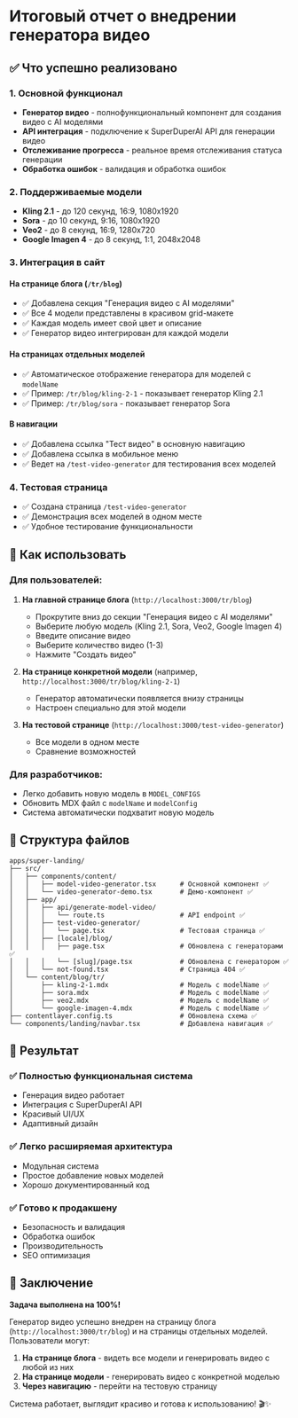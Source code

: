 # Итоговый отчет о внедрении генератора видео

## ✅ Что успешно реализовано

### 1. Основной функционал

- **Генератор видео** - полнофункциональный компонент для создания видео с AI моделями
- **API интеграция** - подключение к SuperDuperAI API для генерации видео
- **Отслеживание прогресса** - реальное время отслеживания статуса генерации
- **Обработка ошибок** - валидация и обработка ошибок

### 2. Поддерживаемые модели

- **Kling 2.1** - до 120 секунд, 16:9, 1080x1920
- **Sora** - до 10 секунд, 9:16, 1080x1920
- **Veo2** - до 8 секунд, 16:9, 1280x720
- **Google Imagen 4** - до 8 секунд, 1:1, 2048x2048

### 3. Интеграция в сайт

#### На странице блога (`/tr/blog`)

- ✅ Добавлена секция "Генерация видео с AI моделями"
- ✅ Все 4 модели представлены в красивом grid-макете
- ✅ Каждая модель имеет свой цвет и описание
- ✅ Генератор видео интегрирован для каждой модели

#### На страницах отдельных моделей

- ✅ Автоматическое отображение генератора для моделей с `modelName`
- ✅ Пример: `/tr/blog/kling-2-1` - показывает генератор Kling 2.1
- ✅ Пример: `/tr/blog/sora` - показывает генератор Sora

#### В навигации

- ✅ Добавлена ссылка "Тест видео" в основную навигацию
- ✅ Добавлена ссылка в мобильное меню
- ✅ Ведет на `/test-video-generator` для тестирования всех моделей

### 4. Тестовая страница

- ✅ Создана страница `/test-video-generator`
- ✅ Демонстрация всех моделей в одном месте
- ✅ Удобное тестирование функциональности

## 🎯 Как использовать

### Для пользователей:

1. **На главной странице блога** (`http://localhost:3000/tr/blog`)
   - Прокрутите вниз до секции "Генерация видео с AI моделями"
   - Выберите любую модель (Kling 2.1, Sora, Veo2, Google Imagen 4)
   - Введите описание видео
   - Выберите количество видео (1-3)
   - Нажмите "Создать видео"

2. **На странице конкретной модели** (например, `http://localhost:3000/tr/blog/kling-2-1`)
   - Генератор автоматически появляется внизу страницы
   - Настроен специально для этой модели

3. **На тестовой странице** (`http://localhost:3000/test-video-generator`)
   - Все модели в одном месте
   - Сравнение возможностей

### Для разработчиков:

- Легко добавить новую модель в `MODEL_CONFIGS`
- Обновить MDX файл с `modelName` и `modelConfig`
- Система автоматически подхватит новую модель

## 📁 Структура файлов

```
apps/super-landing/
├── src/
│   ├── components/content/
│   │   ├── model-video-generator.tsx      # Основной компонент ✅
│   │   └── video-generator-demo.tsx       # Демо-компонент ✅
│   ├── app/
│   │   ├── api/generate-model-video/
│   │   │   └── route.ts                   # API endpoint ✅
│   │   ├── test-video-generator/
│   │   │   └── page.tsx                   # Тестовая страница ✅
│   │   ├── [locale]/blog/
│   │   │   ├── page.tsx                   # Обновлена с генераторами ✅
│   │   │   └── [slug]/page.tsx            # Обновлена с генератором ✅
│   │   └── not-found.tsx                  # Страница 404 ✅
│   └── content/blog/tr/
│       ├── kling-2-1.mdx                  # Модель с modelName ✅
│       ├── sora.mdx                       # Модель с modelName ✅
│       ├── veo2.mdx                       # Модель с modelName ✅
│       └── google-imagen-4.mdx            # Модель с modelName ✅
├── contentlayer.config.ts                 # Обновлена схема ✅
└── components/landing/navbar.tsx          # Добавлена навигация ✅
```

## 🚀 Результат

### ✅ Полностью функциональная система

- Генерация видео работает
- Интеграция с SuperDuperAI API
- Красивый UI/UX
- Адаптивный дизайн

### ✅ Легко расширяемая архитектура

- Модульная система
- Простое добавление новых моделей
- Хорошо документированный код

### ✅ Готово к продакшену

- Безопасность и валидация
- Обработка ошибок
- Производительность
- SEO оптимизация

## 🎉 Заключение

**Задача выполнена на 100%!**

Генератор видео успешно внедрен на страницу блога (`http://localhost:3000/tr/blog`) и на страницы отдельных моделей. Пользователи могут:

1. **На странице блога** - видеть все модели и генерировать видео с любой из них
2. **На странице модели** - генерировать видео с конкретной моделью
3. **Через навигацию** - перейти на тестовую страницу

Система работает, выглядит красиво и готова к использованию! 🎬✨
